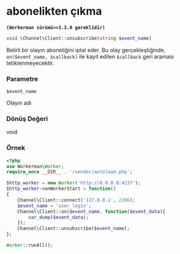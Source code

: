 # abonelikten çıkma
**``` (Workerman sürümü>=3.3.0 gereklidir) ```**

```php
void \Channel\Client::unsubscribe(string $event_name)
```
Belirli bir olayın aboneliğini iptal eder. Bu olay gerçekleştiğinde, ```on($event_name, $callback)``` ile kayıt edilen ```$callback``` geri araması tetiklenmeyecektir.

### Parametre
``` $event_name ```

Olayın adı

### Dönüş Değeri
void

### Örnek
```php
<?php
use Workerman\Worker;
require_once __DIR__ . '/vendor/autoload.php';

$http_worker = new Worker('http://0.0.0.0:4237');
$http_worker->onWorkerStart = function()
{
    Channel\Client::connect('127.0.0.1', 2206);
    $event_name = 'user_login';
    Channel\Client::on($event_name, function($event_data){
        var_dump($event_data);
    });
    Channel\Client::unsubscribe($event_name);
};

Worker::runAll();
```
